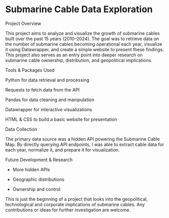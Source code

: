 # Submarine Cable Data Exploration

Project Overview

This project aims to analyze and visualize the growth of submarine cables built over the past 15 years (2010–2024). The goal was to retrieve data on the number of submarine cables becoming operational each year, visualize it using Datawrapper, and create a simple website to present these findings. This project also serves as an entry point into deeper research on submarine cable ownership, distribution, and geopolitical implications.

Tools & Packages Used

Python for data retrieval and processing

Requests to fetch data from the API

Pandas for data cleaning and manipulation

Datawrapper for interactive visualizations

HTML & CSS to build a basic website for presentation

Data Collection

The primary data source was a hidden API powering the Submarine Cable Map. By directly querying API endpoints, I was able to extract cable data for each year, normalize it, and prepare it for visualization.

Future Development & Research

- More hidden APIs

- Geographic distributions

- Ownership and control

This is just the beginning of a project that looks into the geopolitical, technological and corporate implications of submarine cables. Any contributions or ideas for further investigation are welcome.
